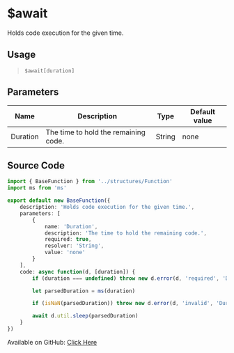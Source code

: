 # $await
Holds code execution for the given time.
## Usage
> `$await[duration]`
## Parameters
|   Name   |             Description              |  Type  | Default value |
|----------|--------------------------------------|--------|---------------|
| Duration | The time to hold the remaining code. | String | none          |

## Source Code
```ts
import { BaseFunction } from '../structures/Function'
import ms from 'ms'

export default new BaseFunction({
    description: 'Holds code execution for the given time.',
    parameters: [
        {
            name: 'Duration',
            description: 'The time to hold the remaining code.',
            required: true,
            resolver: 'String',
            value: 'none'
        }
    ],
    code: async function(d, [duration]) {
        if (duration === undefined) throw new d.error(d, 'required', 'Duration', d.function?.name!)

        let parsedDuration = ms(duration)

        if (isNaN(parsedDuration)) throw new d.error(d, 'invalid', 'Duration', d.function?.name!)

        await d.util.sleep(parsedDuration)
    }
})
```
Available on GitHub: [Click Here](https://github.com/Cyberghxst/bdjs/blob/v1/src/functions/await.ts)